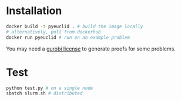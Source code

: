 # Installation

```bash
docker build -t pyeuclid . # build the image locally
# alternatively, pull from dockerhub
docker run pyeuclid # run on an example problem
```

You may need a [gurobi license](https://www.gurobi.com/academia/academic-program-and-licenses/) to generate proofs for some problems.
# Test
```bash
python test.py # on a single node
sbatch slurm.sh # distributed
```
